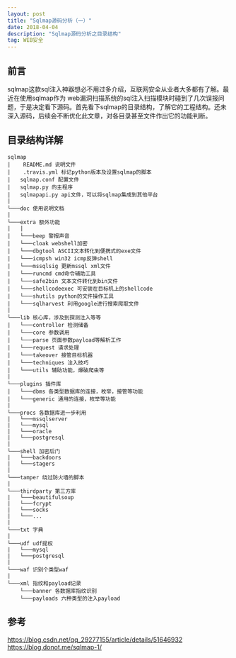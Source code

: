 ```yaml
---
layout: post
title: "Sqlmap源码分析（一）"
date: 2018-04-04
description: "Sqlmap源码分析之目录结构"
tag: WEB安全
---
```

## 前言
sqlmap这款sql注入神器想必不用过多介绍，互联网安全从业者大多都有了解。最近在使用sqlmap作为 web漏洞扫描系统的sql注入扫描模块时碰到了几次误报问题，于是决定看下源码。首先看下sqlmap的目录结构，了解它的工程结构。还未深入源码，后续会不断优化此文章，对各目录甚至文件作出它的功能判断。
## 目录结构详解
```
sqlmap
|    README.md 说明文件
|    .travis.yml 标记python版本及设置sqlmap的脚本
|	sqlmap.conf 配置文件
|	sqlmap.py 的主程序
|	sqlmapapi.py api文件，可以将sqlmap集成到其他平台
|
└───doc 使用说明文档
|
└───extra 额外功能
|	|
|	└───beep 警报声音
|	└───cloak webshell加密
|	└───dbgtool ASCII文本转化到便携式的exe文件
|	└───icmpsh win32 icmp反弹shell
|	└───mssqlsig 更新mssql xml文件
|	└───runcmd cmd命令辅助工具
|	└───safe2bin 文本文件转化到bin文件
|	└───shellcodeexec 可安装在目标机上的shellcode
|	└───shutils python的文件操作工具
|	└───sqlharvest 利用google进行搜索爬取文件
|
└───lib 核心库，涉及到探测注入等等
|	└───controller 检测储备
|	└───core 参数调用
|	└───parse 页面参数payload等解析工作
|	└───request 请求处理
|	└───takeover 接管目标机器
|	└───techniques 注入技巧
|	└───utils 辅助功能，爆破爬虫等
|
└───plugins 插件库
|	└───dbms 各类型数据库的连接，枚举，接管等功能
|	└───generic 通用的连接，枚举等功能
|	
└───procs 各数据库进一步利用
|	└───mssqlserver
|	└───mysql
|	└───oracle
|	└───postgresql
|
└───shell 加密后门
|	└───backdoors
|	└───stagers
|
└───tamper 绕过防火墙的脚本
|
└───thirdparty 第三方库
|	└───beautifulsoup
|	└───fcrypt
|	└───socks
|	└───...
|
└───txt 字典
|	
└───udf udf提权
|	└───mysql
|	└───postgresql
|
└───waf 识别个类型waf
|
└───xml 指纹和payload记录
	└───banner 各数据库指纹识别
	└───payloads 六种类型的注入payload

```
## 参考
https://blog.csdn.net/qq_29277155/article/details/51646932  
https://blog.donot.me/sqlmap-1/